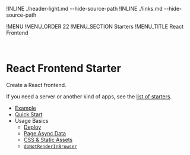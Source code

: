 !INLINE ./header-light.md --hide-source-path
!INLINE ./links.md --hide-source-path
<br/>

!MENU
!MENU_ORDER 22
!MENU_SECTION Starters
!MENU_TITLE React Frontend

<br/>

# React Frontend Starter

Create a React frontend.

If you need a server or another kind of apps, see the [list of starters]().

- [Example]()
- [Quick Start]()
- Usage Basics
  - [Deploy]()
  - [Page Async Data]()
  - [CSS & Static Assets]()
  - [`doNotRenderInBrowser`]()
